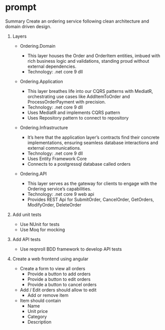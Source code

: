 # prompt

Summary
Create an ordering service following clean architecture and domain driven design. 

1. Layers
    - Ordering.Domain
        - This layer houses the Order and OrderItem entities, imbued with rich business logic and validations, standing proud without external dependencies.
        - Technology: .net core 9 dll

    - Ordering.Application
        - This layer breathes life into our CQRS patterns with MediatR, orchestrating use cases like AddItemToOrder and ProcessOrderPayment with precision.
        - Technology: .net core 9 dll
        - Uses MediatR and implements CQRS pattern
        - Uses Repository pattern to connect to repository
    - Ordering.Infrastructure
        - It’s here that the application layer’s contracts find their concrete implementations, ensuring seamless database interactions and external communications.
        - Technology: .net core 9 dll
        - Uses Entity Framework Core
        - Connects to a postgressql database called orders
    - Ordering.API
        - This layer serves as the gateway for clients to engage with the Ordering service’s capabilities.
        - Technology: .net core 9 web api
        - Provides REST Api for SubmitOrder, CancelOrder, GetOrders, ModifyOrder, DeleteOrder

2. Add unit tests
    - Use NUnit for tests
    - Use Moq for mocking
3. Add API tests
    - Use reqnroll BDD framework to develop API tests
4. Create a web frontend using angular
    - Create a form to view all orders
        - Provide a button to add orders
        - Provide a button to edit orders
        - Provide a button to cancel orders
    - Add / Edit orders should allow to edit 
        - Add or remove item
    - Item should contain
        - Name
        - Unit price
        - Category
        - Description

